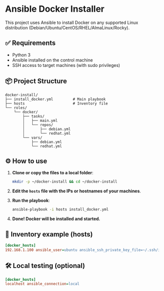 # Ansible Docker Installer

This project uses Ansible to install Docker on any supported Linux distribution (Debian/Ubuntu/CentOS/RHEL/AlmaLinux/Rocky).

## ✅ Requirements

- Python 3
- Ansible installed on the control machine
- SSH access to target machines (with sudo privileges)

## 📦 Project Structure

```
docker-install/
├── install_docker.yml         # Main playbook
├── hosts                      # Inventory file
└── roles/
    └── docker/
        ├── tasks/
        │   ├── main.yml
        │   └── repos/
        │       ├── debian.yml
        │       └── redhat.yml
        └── vars/
            ├── debian.yml
            └── redhat.yml
```

## ⚙️ How to use

1. **Clone or copy the files to a local folder**:
   ```bash
   mkdir -p ~/docker-install && cd ~/docker-install
   ```

2. **Edit the `hosts` file with the IPs or hostnames of your machines**.

3. **Run the playbook**:
   ```bash
   ansible-playbook -i hosts install_docker.yml
   ```

4. **Done! Docker will be installed and started.**

## 📝 Inventory example (hosts)

```ini
[docker_hosts]
192.168.1.100 ansible_user=ubuntu ansible_ssh_private_key_file=~/.ssh/id_rsa
```

## 🛠 Local testing (optional)

```ini
[docker_hosts]
localhost ansible_connection=local
```
